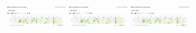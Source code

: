 <div style="background-image: url('https://raw.githubusercontent.com/mugund10/mugund10/main/media/bg.gif'); background-size: cover; height: 400px; display: flex; justify-content: center; align-items: center;">
    <div style="width: 600px; display: flex; justify-content: space-between;">
        <div style="text-align: right;">
            <img src="media/giphy.webp" alt="Description of the image" style="vertical-align: middle;">
        </div>
        <div style="text-align: center;">
            <img src="media/giphy.webp" alt="Description of the image" style="vertical-align: middle;">
        </div>
        <div style="text-align: left;">
            <img src="media/giphy.webp" alt="Description of the image" style="vertical-align: middle;">
        </div>
    </div>
</div>

